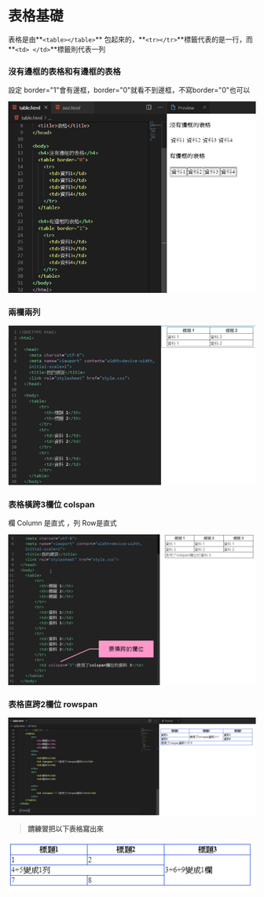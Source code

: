 # 表格基礎

表格是由**`<table></table>`** 包起來的，**`<tr></tr>`**標籤代表的是一行，而 **`<td> </td>`**標籤則代表一列

### 沒有邊框的表格和有邊框的表格

設定 border="1"會有邊框，border="0"就看不到邊框，不寫border="0"也可以

![](../../.gitbook/assets/image%20%2892%29.png)

### 兩欄兩列

![](../../.gitbook/assets/image%20%28112%29.png)

### 表格橫跨3欄位 colspan

欄 Column 是直式 ，列 Row是直式

![](../../.gitbook/assets/image%20%28101%29.png)

### 表格直跨2欄位 rowspan

![](../../.gitbook/assets/image%20%2860%29.png)

> **請練習把以下表格寫出來**

![](../../.gitbook/assets/image%20%2841%29.png)

